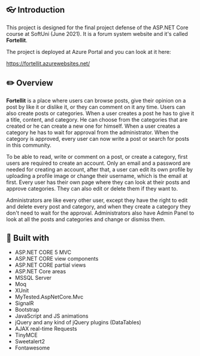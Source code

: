 ## 👓 Introduction

This project is designed for the final project defense of the ASP.NET Core course at SoftUni (June 2021). It is a forum system website and it's called **Fortellit**.

The project is deployed at Azure Portal and you can look at it here:

https://fortellit.azurewebsites.net/

## ✏️ Overview

**Fortellit** is a place where users can browse posts, give their opinion on a post by like it or dislike it, or they can comment on it any time. Users can also create posts or categories. When a user creates a post he has to give it a title, content, and category. He can choose from the categories that are created or he can create a new one for himself. When a user creates a category he has to wait for approval from the administrator. When the category is approved, every user can now write a post or search for posts in this community.

To be able to read, write or comment on a post, or create a category, first users are required to create an account. Only an email and a password are needed for creating an account, after that, a user can edit its own profile by uploading a profile image or change their username, which is the email at first. Every user has their own page where they can look at their posts and approve categories. They can also edit or delete them if they want to.

Administrators are like every other user, except they have the right to edit and delete every post and category, and when they create a category they don't need to wait for the approval. Administrators also have Admin Panel to look at all the posts and categories and change or dismiss them. 

## 🔨 Built with

* ASP.NET CORE 5 MVC
* ASP.NET CORE view components
* ASP.NET CORE partial views
* ASP.NET Core areas
* MSSQL Server
* Moq 
* XUnit
* MyTested.AspNetCore.Mvc
* SignalR
* Bootstrap
* JavaScript and JS animations
* jQuery and any kind of jQuery plugins (DataTables)
* AJAX real-time Requests
* TinyMCE
* Sweetalert2
* Fontawesome
